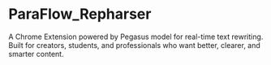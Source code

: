 # ParaFlow_Repharser
A Chrome Extension powered by Pegasus model for real-time text rewriting. Built for creators, students, and professionals who want better, clearer, and smarter content.
